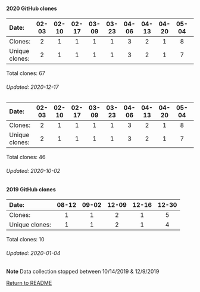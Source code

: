 #### 2020 GitHub clones
Date:		  |  02-03   |       02-10   |       02-17   |       03-09   |       03-23   |       04-06   |       04-13   |       04-20   |       05-04   |       05-11   |       05-25   |       06-15   |       06-22   |       07-13   |       07-20  |  07-27  |  08-03  |  08-10  |  08-24  |  08-31  |  09-07  |  09-14  |  09-21  |  09-28  |  10-05  |  10-19  |  10-26  |  11-02  |  11-30  |  12-07
|:---     |:---:  |:---:  |:---:  |:---:  |:---:  |:---:  |:---:  |:---:  |:---:  |:---:  |:---:  |:---:  |:---:  |:---:  |:---:  |:---:  |:---:  |:---:  |:---:  |:---:  |:---:  |:---:  |:---:  |:---:  |:---:  |:---:  |:---:  |:---:  |:---:  |:---:
Clones:		  |  2       |       1       |       1       |       1       |       1       |       3       |       2       |       1       |       8       |       1       |       1       |       2       |       1       |       1       |       1      |  1      |  1      |  6      |  1      |  1      |  7      |  1      |  1      |  3      |  2      |  2      |  1      |  10     |  2      |  1
Unique            clones:  |   2       |       1       |       1       |       1       |       1       |       3       |       2       |       1       |       7       |       1       |       1       |       1       |       1       |       1       |      1  |      1  |      1  |      6  |      1  |      1  |      7  |      1  |      1  |      3  |      2  |      1  |      1  |      9  |      2  |      1

Total clones: 67
###### Updated: 2020-12-17

Date:   |       02-03   |       02-10   |       02-17   |       03-09   |       03-23   |       04-06   |       04-13   |       04-20   |       05-04   |       05-11   |       05-25   |  06-15  |  06-22  |  07-13  |  07-20  |  07-27  |  08-03  |  08-10  |  08-24  |  08-31  |  09-07  |  09-14  |  09-21
|:---   |:---:  |:---:  |:---:  |:---:  |:---:  |:---:  |:---:  |:---:  |:---:  |:---:  |:---:  |:---:  |:---:  |:---:  |:---:  |:---:  |:---:  |:---:  |:---:  |:---:  |:---:  |:---:  |:---:
Clones: |       2       |       1       |       1       |       1       |       1       |       3       |       2       |       1       |       8       |       1       |       1       |  2      |  1      |  1      |  1      |  1      |  1      |  6      |  1      |  1      |  7      |  1      |  1
Unique            clones: |       2       |       1       |       1       |       1       |       1       |       3       |       2       |       1       |       7       |       1       |       1  |      1  |      1  |      1  |      1  |      1  |      1  |      6  |      1  |      1  |      7  |      1  |      1

Total clones: 46
###### Updated: 2020-10-02

#### 2019 GitHub clones
Date:    |        08-12   |       09-02   |  12-09  |  12-16 | 12-30 
|:---    |:---:   |:---:  |:---:  |:---: |:---:
Clones:  |        1       |       1       |  2      |  1 | 5 
Unique   clones:  |       1       |       1  |      2  |      1 | 4

Total clones: 10
###### Updated: 2020-01-04
**Note**  Data collection stopped between 10/14/2019 & 12/9/2019

[Return to README](https://github.com/BradleyA/pi-wifi#pi-wifi)
